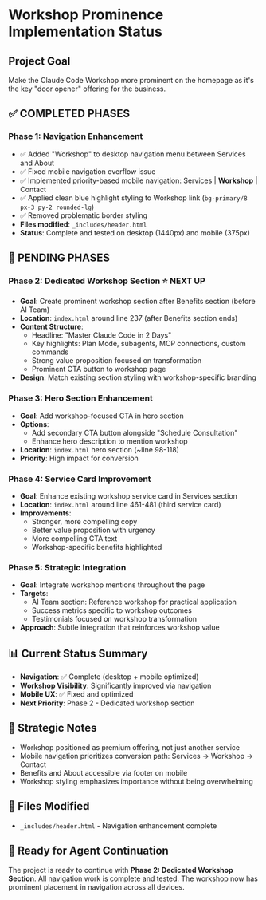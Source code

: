 # Workshop Prominence Implementation Status

## Project Goal
Make the Claude Code Workshop more prominent on the homepage as it's the key "door opener" offering for the business.

## ✅ **COMPLETED PHASES**

### Phase 1: Navigation Enhancement
- ✅ Added "Workshop" to desktop navigation menu between Services and About
- ✅ Fixed mobile navigation overflow issue 
- ✅ Implemented priority-based mobile navigation: Services | **Workshop** | Contact
- ✅ Applied clean blue highlight styling to Workshop link (`bg-primary/8 px-3 py-2 rounded-lg`)
- ✅ Removed problematic border styling
- **Files modified**: `_includes/header.html`
- **Status**: Complete and tested on desktop (1440px) and mobile (375px)

## 🎯 **PENDING PHASES**

### Phase 2: Dedicated Workshop Section ⭐ **NEXT UP**
- **Goal**: Create prominent workshop section after Benefits section (before AI Team)
- **Location**: `index.html` around line 237 (after Benefits section ends)
- **Content Structure**:
  - Headline: "Master Claude Code in 2 Days" 
  - Key highlights: Plan Mode, subagents, MCP connections, custom commands
  - Strong value proposition focused on transformation
  - Prominent CTA button to workshop page
- **Design**: Match existing section styling with workshop-specific branding

### Phase 3: Hero Section Enhancement
- **Goal**: Add workshop-focused CTA in hero section
- **Options**:
  - Add secondary CTA button alongside "Schedule Consultation"
  - Enhance hero description to mention workshop
- **Location**: `index.html` hero section (~line 98-118)
- **Priority**: High impact for conversion

### Phase 4: Service Card Improvement
- **Goal**: Enhance existing workshop service card in Services section
- **Location**: `index.html` around line 461-481 (third service card)
- **Improvements**:
  - Stronger, more compelling copy
  - Better value proposition with urgency
  - More compelling CTA text
  - Workshop-specific benefits highlighted

### Phase 5: Strategic Integration
- **Goal**: Integrate workshop mentions throughout the page
- **Targets**:
  - AI Team section: Reference workshop for practical application
  - Success metrics specific to workshop outcomes
  - Testimonials focused on workshop transformation
- **Approach**: Subtle integration that reinforces workshop value

## 📊 **Current Status Summary**
- **Navigation**: ✅ Complete (desktop + mobile optimized)
- **Workshop Visibility**: Significantly improved via navigation
- **Mobile UX**: ✅ Fixed and optimized
- **Next Priority**: Phase 2 - Dedicated workshop section

## 🎯 **Strategic Notes**
- Workshop positioned as premium offering, not just another service
- Mobile navigation prioritizes conversion path: Services → Workshop → Contact
- Benefits and About accessible via footer on mobile
- Workshop styling emphasizes importance without being overwhelming

## 📁 **Files Modified**
- `_includes/header.html` - Navigation enhancement complete

## 🔄 **Ready for Agent Continuation**
The project is ready to continue with **Phase 2: Dedicated Workshop Section**. All navigation work is complete and tested. The workshop now has prominent placement in navigation across all devices.